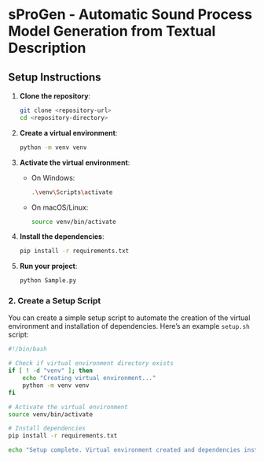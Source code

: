 # sProGen - Automatic Sound Process Model Generation from Textual Description

## Setup Instructions

1. **Clone the repository**:
    ```sh
    git clone <repository-url>
    cd <repository-directory>
    ```

2. **Create a virtual environment**:
    ```sh
    python -m venv venv
    ```

3. **Activate the virtual environment**:
    - On Windows:
      ```sh
      .\venv\Scripts\activate
      ```
    - On macOS/Linux:
      ```sh
      source venv/bin/activate
      ```

4. **Install the dependencies**:
    ```sh
    pip install -r requirements.txt
    ```

5. **Run your project**:
    ```sh
    python Sample.py
    ```

### 2. Create a Setup Script

You can create a simple setup script to automate the creation of the virtual environment and installation of dependencies. Here’s an example `setup.sh` script:

```sh
#!/bin/bash

# Check if virtual environment directory exists
if [ ! -d "venv" ]; then
    echo "Creating virtual environment..."
    python -m venv venv
fi

# Activate the virtual environment
source venv/bin/activate

# Install dependencies
pip install -r requirements.txt

echo "Setup complete. Virtual environment created and dependencies installed."

